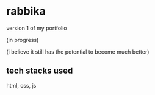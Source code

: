 # rabbika 

version 1 of my portfolio 

(in progress)

(i believe it still has the potential to become much better)

## tech stacks used 

html, css, js
